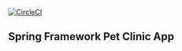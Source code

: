 [![CircleCI](https://circleci.com/gh/dmitriytsyplenkov/sfg-pet-clinic/tree/master.svg?style=svg&circle-token=5fc5005af71ff4161ed7d1e90d8d6cb88592b138)](https://circleci.com/gh/dmitriytsyplenkov/sfg-pet-clinic/tree/master)

## Spring Framework Pet Clinic App
